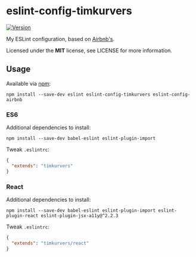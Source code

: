 # eslint-config-timkurvers

[![Version](https://img.shields.io/npm/v/eslint-config-timkurvers.svg?style=flat)](https://www.npmjs.org/package/eslint-config-timkurvers)

My ESLint configuration, based on [Airbnb's](https://github.com/airbnb/javascript/tree/master/packages/eslint-config-airbnb).

Licensed under the **MIT** license, see LICENSE for more information.

## Usage

Available via [npm](https://www.npmjs.com):

```shell
npm install --save-dev eslint eslint-config-timkurvers eslint-config-airbnb
```

### ES6

Additional dependencies to install:

```shell
npm install --save-dev babel-eslint eslint-plugin-import
```

Tweak `.eslintrc`:

```json
{
  "extends": "timkurvers"
}
```

### React

Additional dependencies to install:

```shell
npm install --save-dev babel-eslint eslint-plugin-import eslint-plugin-react eslint-plugin-jsx-a11y@^2.2.3
```

Tweak `.eslintrc`:

```json
{
  "extends": "timkurvers/react"
}
```

